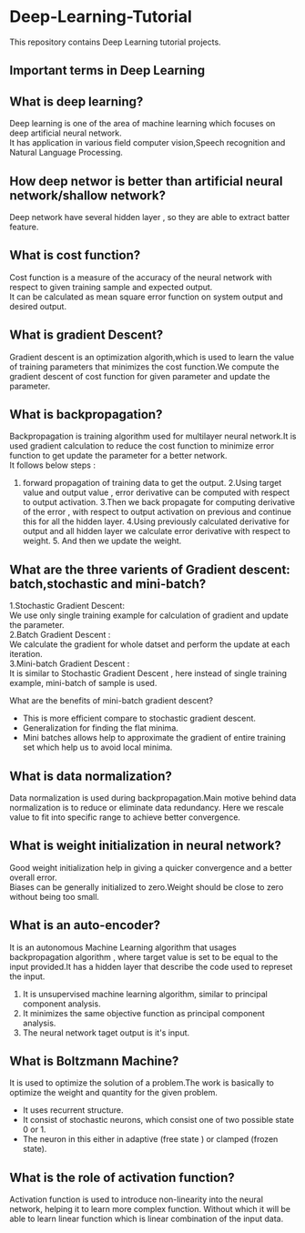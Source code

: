 # Deep-Learning-Tutorial      
This repository contains Deep Learning tutorial projects.

## Important terms in Deep Learning        

## What is deep learning?          
Deep learning is one of the area of machine learning which focuses on deep artificial neural network.     
It has application in various field computer vision,Speech recognition and Natural Language Processing.     

## How deep networ is better than artificial neural network/shallow network?         
Deep network have several hidden layer , so they are able to extract batter feature.       

## What is cost function?        
Cost function is a measure of the accuracy of the neural network with respect to given training sample and expected output.   
It can be calculated as mean square error function on system output and desired output.     

## What is gradient Descent?         
Gradient descent is an optimization algorith,which is used to learn the value of training parameters that minimizes the cost function.We compute the gradient descent of cost function for given parameter and update the parameter.     

## What is backpropagation?       
Backpropagation is training algorithm used for multilayer neural network.It is used gradient calculation to reduce the cost function to minimize error function to get update the parameter for a better network.     
It follows below steps :       
1. forward propagation of training data to get the output.                                                                   2.Using target value and output value , error derivative can be computed with respect to output activation.                  3.Then we back propagate for computing derivative of the error , with respect to output activation on previous and continue this for all the hidden layer.                                                                                               4.Using previously calculated derivative for output and all hidden layer we calculate error derivative with respect to weight.                                                                                                                       5. And then we update the weight.        
  
## What are the three varients of Gradient descent: batch,stochastic and mini-batch?       
1.Stochastic Gradient Descent:     
We use only single training example for calculation of gradient and update the parameter.      
2.Batch Gradient Descent :          
We calculate the gradient for whole datset and perform the update at each iteration.      
3.Mini-batch Gradient Descent :          
It is similar to Stochastic Gradient Descent , here instead of single training example, mini-batch of sample is used.      

What are the benefits of mini-batch gradient descent?           
- This is more efficient compare to stochastic gradient descent.       
- Generalization for finding the flat minima.        
- Mini batches allows help to approximate the gradient of entire training set which help us to avoid local minima.        

## What is data normalization?         
Data normalization is used during backpropagation.Main motive behind data normalization is to reduce or eliminate data redundancy. Here we rescale value to fit into specific range to achieve better convergence.         

## What is weight initialization in neural network?        
Good weight initialization help in giving a quicker convergence and a better overall error.         
Biases can be generally initialized to zero.Weight should be close to zero without being too small.          

## What is an auto-encoder?          
It is an autonomous Machine Learning algorithm that usages backpropagation algorithm , where target value is set to be equal to the input provided.It has a hidden layer that describe the code used to represet the input.         
1. It is unsupervised machine learning algorithm, similar to principal component analysis.       
2. It minimizes the same objective function as principal component analysis.        
3. The neural network taget output is it's input.      

## What is Boltzmann Machine?        
It is used to optimize the solution of a problem.The work is basically to optimize the weight and quantity for the given problem.       
- It uses recurrent structure.     
- It consist of stochastic neurons, which consist one of two possible state 0 or 1.         
- The neuron in this either in adaptive (free state ) or clamped (frozen state).        

## What is the role of activation function?             
Activation function is used to introduce non-linearity into the neural network, helping it to learn more complex function.
Without which it will be able to learn linear function which is linear combination of the input data.


